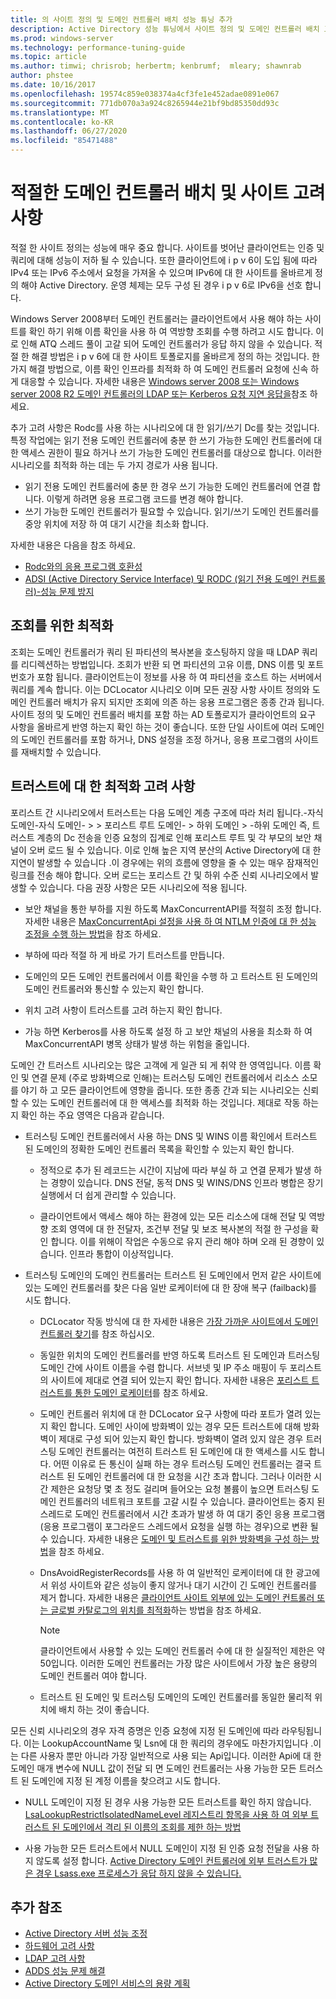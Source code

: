 ```yaml
---
title: 의 사이트 정의 및 도메인 컨트롤러 배치 성능 튜닝 추가
description: Active Directory 성능 튜닝에서 사이트 정의 및 도메인 컨트롤러 배치 고려 사항
ms.prod: windows-server
ms.technology: performance-tuning-guide
ms.topic: article
ms.author: timwi; chrisrob; herbertm; kenbrumf;  mleary; shawnrab
author: phstee
ms.date: 10/16/2017
ms.openlocfilehash: 19574c859e038374a4cf3fe1e452adae0891e067
ms.sourcegitcommit: 771db070a3a924c8265944e21bf9bd85350dd93c
ms.translationtype: MT
ms.contentlocale: ko-KR
ms.lasthandoff: 06/27/2020
ms.locfileid: "85471488"
---
```

# <a name="proper-placement-of-domain-controllers-and-site-considerations"></a>적절한 도메인 컨트롤러 배치 및 사이트 고려 사항

적절 한 사이트 정의는 성능에 매우 중요 합니다. 사이트를 벗어난 클라이언트는 인증 및 쿼리에 대해 성능이 저하 될 수 있습니다. 또한 클라이언트에 i p v 6이 도입 됨에 따라 IPv4 또는 IPv6 주소에서 요청을 가져올 수 있으며 IPv6에 대 한 사이트를 올바르게 정의 해야 Active Directory. 운영 체제는 모두 구성 된 경우 i p v 6로 IPv6을 선호 합니다.

Windows Server 2008부터 도메인 컨트롤러는 클라이언트에서 사용 해야 하는 사이트를 확인 하기 위해 이름 확인을 사용 하 여 역방향 조회를 수행 하려고 시도 합니다. 이로 인해 ATQ 스레드 풀이 고갈 되어 도메인 컨트롤러가 응답 하지 않을 수 있습니다. 적절 한 해결 방법은 i p v 6에 대 한 사이트 토폴로지를 올바르게 정의 하는 것입니다. 한 가지 해결 방법으로, 이름 확인 인프라를 최적화 하 여 도메인 컨트롤러 요청에 신속 하 게 대응할 수 있습니다. 자세한 내용은 [Windows server 2008 또는 Windows server 2008 R2 도메인 컨트롤러의 LDAP 또는 Kerberos 요청 지연 응답을](https://support.microsoft.com/kb/2668820)참조 하세요.

추가 고려 사항은 Rodc를 사용 하는 시나리오에 대 한 읽기/쓰기 Dc를 찾는 것입니다.  특정 작업에는 읽기 전용 도메인 컨트롤러에 충분 한 쓰기 가능한 도메인 컨트롤러에 대 한 액세스 권한이 필요 하거나 쓰기 가능한 도메인 컨트롤러를 대상으로 합니다.  이러한 시나리오를 최적화 하는 데는 두 가지 경로가 사용 됩니다.
-   읽기 전용 도메인 컨트롤러에 충분 한 경우 쓰기 가능한 도메인 컨트롤러에 연결 합니다.  이렇게 하려면 응용 프로그램 코드를 변경 해야 합니다.
-   쓰기 가능한 도메인 컨트롤러가 필요할 수 있습니다.  읽기/쓰기 도메인 컨트롤러를 중앙 위치에 저장 하 여 대기 시간을 최소화 합니다.

자세한 내용은 다음을 참조 하세요.
-   [Rodc와의 응용 프로그램 호환성](https://technet.microsoft.com/library/cc772597.aspx)
-   [ADSI (Active Directory Service Interface) 및 RODC (읽기 전용 도메인 컨트롤러)-성능 문제 방지](https://blogs.technet.microsoft.com/fieldcoding/2012/06/24/active-directory-service-interface-adsi-and-the-read-only-domain-controller-rodc-avoiding-performance-issues/)

## <a name="optimize-for-referrals"></a>조회를 위한 최적화

조회는 도메인 컨트롤러가 쿼리 된 파티션의 복사본을 호스팅하지 않을 때 LDAP 쿼리를 리디렉션하는 방법입니다. 조회가 반환 되 면 파티션의 고유 이름, DNS 이름 및 포트 번호가 포함 됩니다. 클라이언트는이 정보를 사용 하 여 파티션을 호스트 하는 서버에서 쿼리를 계속 합니다. 이는 DCLocator 시나리오 이며 모든 권장 사항 사이트 정의와 도메인 컨트롤러 배치가 유지 되지만 조회에 의존 하는 응용 프로그램은 종종 간과 됩니다. 사이트 정의 및 도메인 컨트롤러 배치를 포함 하는 AD 토폴로지가 클라이언트의 요구 사항을 올바르게 반영 하는지 확인 하는 것이 좋습니다. 또한 단일 사이트에 여러 도메인의 도메인 컨트롤러를 포함 하거나, DNS 설정을 조정 하거나, 응용 프로그램의 사이트를 재배치할 수 있습니다.

## <a name="optimization-considerations-for-trusts"></a>트러스트에 대 한 최적화 고려 사항

포리스트 간 시나리오에서 트러스트는 다음 도메인 계층 구조에 따라 처리 됩니다.-자식 도메인-자식 도메인- &gt; &gt; 포리스트 루트 도메인- &gt; 하위 도메인 &gt; -하위 도메인 즉, 트러스트 계층의 Dc 전송을 인증 요청의 집계로 인해 포리스트 루트 및 각 부모의 보안 채널이 오버 로드 될 수 있습니다. 이로 인해 높은 지역 분산의 Active Directory에 대 한 지연이 발생할 수 있습니다 .이 경우에는 위의 흐름에 영향을 줄 수 있는 매우 잠재적인 링크를 전송 해야 합니다. 오버 로드는 포리스트 간 및 하위 수준 신뢰 시나리오에서 발생할 수 있습니다. 다음 권장 사항은 모든 시나리오에 적용 됩니다.

-   보안 채널을 통한 부하를 지원 하도록 MaxConcurrentAPI를 적절히 조정 합니다. 자세한 내용은 [MaxConcurrentApi 설정을 사용 하 여 NTLM 인증에 대 한 성능 조정을 수행 하는 방법](https://support.microsoft.com/kb/2688798/EN-US)을 참조 하세요.

-   부하에 따라 적절 하 게 바로 가기 트러스트를 만듭니다.

-   도메인의 모든 도메인 컨트롤러에서 이름 확인을 수행 하 고 트러스트 된 도메인의 도메인 컨트롤러와 통신할 수 있는지 확인 합니다.

-   위치 고려 사항이 트러스트를 고려 하는지 확인 합니다.

-   가능 하면 Kerberos를 사용 하도록 설정 하 고 보안 채널의 사용을 최소화 하 여 MaxConcurrentAPI 병목 상태가 발생 하는 위험을 줄입니다.

도메인 간 트러스트 시나리오는 많은 고객에 게 일관 되 게 취약 한 영역입니다. 이름 확인 및 연결 문제 (주로 방화벽으로 인해)는 트러스팅 도메인 컨트롤러에서 리소스 소모를 야기 하 고 모든 클라이언트에 영향을 줍니다. 또한 종종 간과 되는 시나리오는 신뢰할 수 있는 도메인 컨트롤러에 대 한 액세스를 최적화 하는 것입니다. 제대로 작동 하는지 확인 하는 주요 영역은 다음과 같습니다.

-   트러스팅 도메인 컨트롤러에서 사용 하는 DNS 및 WINS 이름 확인에서 트러스트 된 도메인의 정확한 도메인 컨트롤러 목록을 확인할 수 있는지 확인 합니다.

    -   정적으로 추가 된 레코드는 시간이 지남에 따라 부실 하 고 연결 문제가 발생 하는 경향이 있습니다. DNS 전달, 동적 DNS 및 WINS/DNS 인프라 병합은 장기 실행에서 더 쉽게 관리할 수 있습니다.

    -   클라이언트에서 액세스 해야 하는 환경에 있는 모든 리소스에 대해 전달 및 역방향 조회 영역에 대 한 전달자, 조건부 전달 및 보조 복사본의 적절 한 구성을 확인 합니다. 이를 위해이 작업은 수동으로 유지 관리 해야 하며 오래 된 경향이 있습니다. 인프라 통합이 이상적입니다.

-   트러스팅 도메인의 도메인 컨트롤러는 트러스트 된 도메인에서 먼저 같은 사이트에 있는 도메인 컨트롤러를 찾은 다음 일반 로케이터에 대 한 장애 복구 (failback)를 시도 합니다.

    -   DCLocator 작동 방식에 대 한 자세한 내용은 [가장 가까운 사이트에서 도메인 컨트롤러 찾기](https://technet.microsoft.com/library/cc978016.aspx)를 참조 하십시오.

    -   동일한 위치의 도메인 컨트롤러를 반영 하도록 트러스트 된 도메인과 트러스팅 도메인 간에 사이트 이름을 수렴 합니다. 서브넷 및 IP 주소 매핑이 두 포리스트의 사이트에 제대로 연결 되어 있는지 확인 합니다. 자세한 내용은 [포리스트 트러스트를 통한 도메인 로케이터](https://blogs.technet.com/b/askds/archive/2008/09/24/domain-locator-across-a-forest-trust.aspx)를 참조 하세요.

    -   도메인 컨트롤러 위치에 대 한 DCLocator 요구 사항에 따라 포트가 열려 있는지 확인 합니다. 도메인 사이에 방화벽이 있는 경우 모든 트러스트에 대해 방화벽이 제대로 구성 되어 있는지 확인 합니다. 방화벽이 열려 있지 않은 경우 트러스팅 도메인 컨트롤러는 여전히 트러스트 된 도메인에 대 한 액세스를 시도 합니다. 어떤 이유로 든 통신이 실패 하는 경우 트러스팅 도메인 컨트롤러는 결국 트러스트 된 도메인 컨트롤러에 대 한 요청을 시간 초과 합니다. 그러나 이러한 시간 제한은 요청당 몇 초 정도 걸리며 들어오는 요청 볼륨이 높으면 트러스팅 도메인 컨트롤러의 네트워크 포트를 고갈 시킬 수 있습니다. 클라이언트는 중지 된 스레드로 도메인 컨트롤러에서 시간 초과가 발생 하 여 대기 중인 응용 프로그램 (응용 프로그램이 포그라운드 스레드에서 요청을 실행 하는 경우)으로 변환 될 수 있습니다. 자세한 내용은 [도메인 및 트러스트를 위한 방화벽을 구성 하는 방법](https://support.microsoft.com/kb/179442)을 참조 하세요.

    -   DnsAvoidRegisterRecords를 사용 하 여 일반적인 로케이터에 대 한 광고에서 위성 사이트와 같은 성능이 좋지 않거나 대기 시간이 긴 도메인 컨트롤러를 제거 합니다. 자세한 내용은 [클라이언트 사이트 외부에 있는 도메인 컨트롤러 또는 글로벌 카탈로그의 위치를 최적화](https://support.microsoft.com/kb/306602)하는 방법을 참조 하세요.

        > [!NOTE]
        > 클라이언트에서 사용할 수 있는 도메인 컨트롤러 수에 대 한 실질적인 제한은 약 50입니다. 이러한 도메인 컨트롤러는 가장 많은 사이트에서 가장 높은 용량의 도메인 컨트롤러 여야 합니다.


    -  트러스트 된 도메인 및 트러스팅 도메인의 도메인 컨트롤러를 동일한 물리적 위치에 배치 하는 것이 좋습니다.

모든 신뢰 시나리오의 경우 자격 증명은 인증 요청에 지정 된 도메인에 따라 라우팅됩니다. 이는 LookupAccountName 및 Lsn에 대 한 쿼리의 경우에도 마찬가지입니다 .이는 다른 사용자 뿐만 아니라 가장 일반적으로 사용 되는 Api입니다. 이러한 Api에 대 한 도메인 매개 변수에 NULL 값이 전달 되 면 도메인 컨트롤러는 사용 가능한 모든 트러스트 된 도메인에 지정 된 계정 이름을 찾으려고 시도 합니다.

-   NULL 도메인이 지정 된 경우 사용 가능한 모든 트러스트를 확인 하지 않습니다. [LsaLookupRestrictIsolatedNameLevel 레지스트리 항목을 사용 하 여 외부 트러스트 된 도메인에서 격리 된 이름의 조회를 제한 하는 방법](https://support.microsoft.com/kb/818024)

-   사용 가능한 모든 트러스트에서 NULL 도메인이 지정 된 인증 요청 전달을 사용 하지 않도록 설정 합니다. [Active Directory 도메인 컨트롤러에 외부 트러스트가 많은 경우 Lsass.exe 프로세스가 응답 하지 않을 수 있습니다.](https://support.microsoft.com/kb/923241/EN-US)

## <a name="additional-references"></a>추가 참조
- [Active Directory 서버 성능 조정](index.md)
- [하드웨어 고려 사항](hardware-considerations.md)
- [LDAP 고려 사항](ldap-considerations.md)
- [ADDS 성능 문제 해결](troubleshoot.md)
- [Active Directory 도메인 서비스의 용량 계획](https://go.microsoft.com/fwlink/?LinkId=324566)